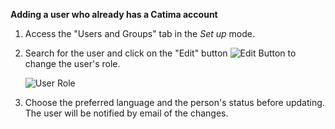 **Adding a user who already has a Catima account**

1. Access the "Users and Groups" tab in the *Set up* mode.
2. Search for the user and click on the "Edit" button ![Edit Button](assets/buttons/edit_btn.png) to change the user's role.

   ![User Role](assets/setup/user_role.png)

3. Choose the preferred language and the person's status before updating. The user will be notified by email of the changes.
